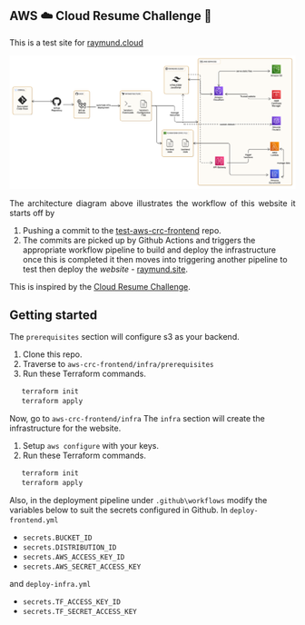 ## AWS ☁️ Cloud Resume Challenge 🚀 ##

This is a test site for [raymund.cloud](https://www.raymund.cloud)

![Ray's Portfolio Website](./frontend/public/assets/images/projects/aws_crc_architecture_diagram_v2.png)

<p style="text-align: justify;">
The architecture diagram above illustrates the workflow of this website it starts off by 

1. Pushing a commit to the [test-aws-crc-frontend](https://github.com/araxia55/test-aws-crc-frontend) repo.
2. The commits are picked up by Github Actions and triggers the appropriate workflow pipeline to build and deploy the infrastructure once this is completed it then moves into triggering another pipeline to test then deploy the *website* - [raymund.site](https://www.raymund.site).

This is inspired by the [Cloud Resume Challenge](https://cloudresumechallenge.dev/docs/the-challenge/aws/).

## Getting started ##
The `prerequisites` section will configure s3 as your backend.
1. Clone this repo.
2. Traverse to `aws-crc-frontend/infra/prerequisites`
3. Run these Terraform commands. 
```bash
   terraform init
   terraform apply
```

Now, go to `aws-crc-frontend/infra`
The `infra` section will create the infrastructure for the website.
1. Setup `aws configure` with your keys.
2. Run these Terraform commands. 
```bash
   terraform init
   terraform apply
```

Also, in the deployment pipeline under `.github\workflows` modify the variables below to suit the secrets configured in Github.
In `deploy-frontend.yml`
- `secrets.BUCKET_ID`
- `secrets.DISTRIBUTION_ID`
- `secrets.AWS_ACCESS_KEY_ID`
- `secrets.AWS_SECRET_ACCESS_KEY`

and `deploy-infra.yml`
- `secrets.TF_ACCESS_KEY_ID`
- `secrets.TF_SECRET_ACCESS_KEY`